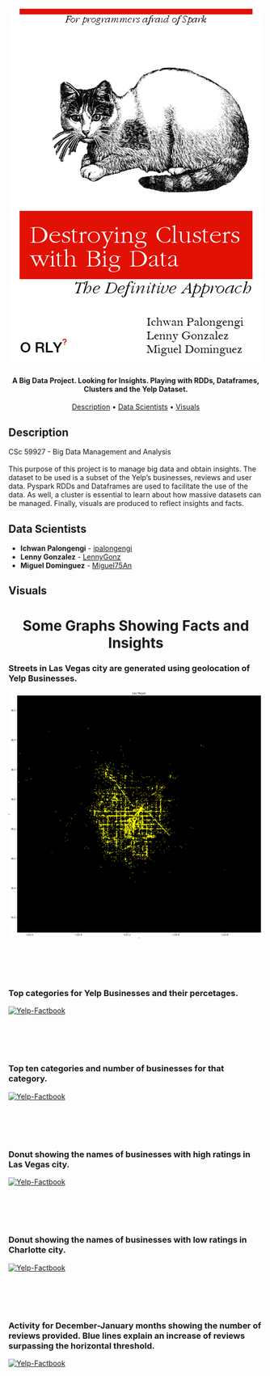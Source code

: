 <h1 align="center">
  <br>
  <a href="websitehere"><img src="https://raw.githubusercontent.com/Miguel75An/yelp-factbook/master/Business-Reviews-Pies/BookCover_.png" alt="Yelp Factbook"></a>
</h1>

<h4 align="center">A Big Data Project. Looking for Insights. Playing with RDDs, Dataframes, Clusters and the Yelp Dataset.</h4>

<p align="center">
  <a href="#description">Description</a> •
  <a href="#data-scientists">Data Scientists</a> •
  <a href="#visuals">Visuals</a> 
</p>

## Description
CSc 59927 - Big Data Management and Analysis
<br>
<br>
This purpose of this project is to manage big data and obtain insights. The dataset to be used is a subset of the Yelp’s businesses, reviews and user data. Pyspark RDDs and Dataframes are used to facilitate the use of the data. As well, a cluster is essential to learn about how massive datasets can be managed. Finally, visuals are produced to reflect insights and facts. 

## Data Scientists

* **Ichwan Palongengi** - [ipalongengi](https://github.com/ipalongengi) 
* **Lenny Gonzalez** - [LennyGonz](https://github.com/LennyGonz)
* **Miguel Dominguez** - [Miguel75An](https://github.com/Miguel75An)

## Visuals

<h1 align="center">
Some Graphs Showing Facts and Insights
  <h3>Streets in Las Vegas city are generated using geolocation of Yelp Businesses.</h3>
  <a href="websitehere"><img src="https://raw.githubusercontent.com/Miguel75An/yelp-factbook/master/Lenny's%20Files/LV_map.png" alt="Yelp-Factbook"></a>
</h1>

<h1 align="center">
  <br>
  <h3>Top categories for Yelp Businesses and their percetages.</h3>
  <a href="websitehere"><img src="https://raw.githubusercontent.com/https://github.com/Miguel75An/yelp-factbook/master/Business-Reviews-Pies/category40pie.png" alt="Yelp-Factbook"></a>
</h1>

<h1 align="center">
  <br>
  <h3>Top ten categories and number of businesses for that category.</h3>
  <a href="websitehere"><img src="https://raw.githubusercontent.com/https://github.com/Miguel75An/yelp-factbook/master/Business-Reviews-Pies/catego.png" alt="Yelp-Factbook"></a>
</h1>

<h1 align="center">
  <br>
  <h3>Donut showing the names of businesses with high ratings in Las Vegas city.</h3>
  <a href="websitehere"><img src="https://raw.githubusercontent.com/https://github.com/Miguel75An/yelp-factbook/master/Business-Reviews-Pies/Donuts/Vegas10HIGH.png" alt="Yelp-Factbook"></a>
</h1>

<h1 align="center">
  <br>
  <h3>Donut showing the names of businesses with low ratings in Charlotte city.</h3>
  <a href="websitehere"><img src="https://raw.githubusercontent.com/https://github.com/Miguel75An/yelp-factbook/master/Business-Reviews-Pies/Donuts/Charlotte10LOW.png" alt="Yelp-Factbook"></a>
</h1>

<h1 align="center">
  <br>
  <h3>Activity for December-January months showing the number of reviews provided. Blue lines explain an increase of reviews surpassing the horizontal threshold.</h3>
  <a href="websitehere"><img src="https://raw.githubusercontent.com/https://github.com/Miguel75An/yelp-factbook/master/Business-Reviews-Pies/dec-jan/DEC-JAN2016-2017.png" alt="Yelp-Factbook"></a>
</h1>
















